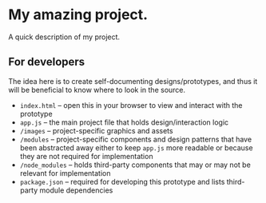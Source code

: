 # My amazing project.

A quick description of my project.

## For developers

The idea here is to create self-documenting designs/prototypes, and thus it will
be beneficial to know where to look in the source.

- `index.html` – open this in your browser to view and interact with the
  prototype
- `app.js` – the main project file that holds design/interaction logic
- `/images` – project-specific graphics and assets
- `/modules` – project-specific components and design patterns that have been
  abstracted away either to keep `app.js` more readable or because they are not
  required for implementation
- `/node_modules` – holds third-party components that may or may not be relevant
  for implementation
- `package.json` – required for developing this prototype and lists third-party
  module dependencies

